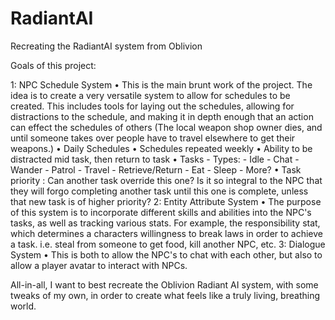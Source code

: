 # RadiantAI
 Recreating the RadiantAI system from Oblivion

 Goals of this project:

 1: NPC Schedule System
    • This is the main brunt work of the project. The idea is to create a very versatile
    system to allow for schedules to be created. This includes tools for laying out the schedules,
    allowing for distractions to the schedule, and making it in depth enough that an action can effect the 
    schedules of others (The local weapon shop owner dies, and until someone takes over people have to travel
    elsewhere to get their weapons.)
    • Daily Schedules
    • Schedules repeated weekly
    • Ability to be distracted mid task, then return to task
    • Tasks
         - Types:
         - Idle
         - Chat
         - Wander
         - Patrol
         - Travel
         - Retrieve/Return
         - Eat
         - Sleep
         - More?
    • Task priority : Can another task override this one? Is it so integral to the NPC that they will
    forgo completing another task until this one is complete, unless that new task is of higher priority?
 2: Entity Attribute System
    • The purpose of this system is to incorporate different skills and
    abilities into the NPC's tasks, as well as tracking various stats.
    For example, the responsibility stat, which determines a characters
    willingness to break laws in order to achieve a task. i.e. steal from someone
    to get food, kill another NPC, etc.
 3: Dialogue System
    • This is both to allow the NPC's to chat with each other, but also to allow a player
    avatar to interact with NPCs.



All-in-all, I want to best recreate the Oblivion Radiant AI system, with some tweaks of my own, in order to create what feels like
a truly living, breathing world.
